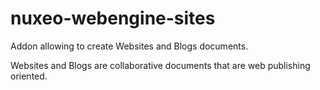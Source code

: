 # nuxeo-webengine-sites

Addon allowing to create Websites and Blogs documents.

Websites and Blogs are collaborative documents that are web publishing oriented.
